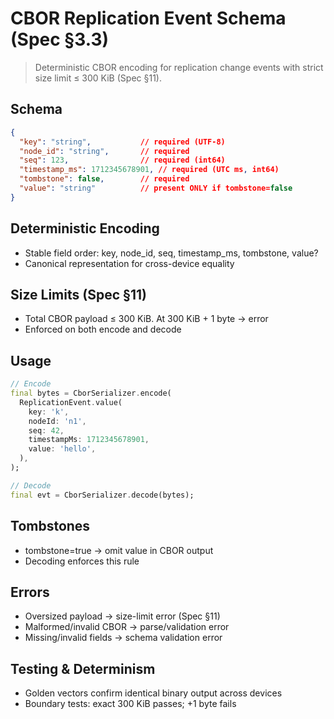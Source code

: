 # CBOR Replication Event Schema (Spec §3.3)

> Deterministic CBOR encoding for replication change events with strict size limit ≤ 300 KiB (Spec §11).

## Schema

```json
{
  "key": "string",           // required (UTF-8)
  "node_id": "string",       // required
  "seq": 123,                // required (int64)
  "timestamp_ms": 1712345678901, // required (UTC ms, int64)
  "tombstone": false,        // required
  "value": "string"          // present ONLY if tombstone=false
}
```

## Deterministic Encoding

- Stable field order: key, node_id, seq, timestamp_ms, tombstone, value?
- Canonical representation for cross-device equality

## Size Limits (Spec §11)

- Total CBOR payload ≤ 300 KiB. At 300 KiB + 1 byte → error
- Enforced on both encode and decode

## Usage

```dart
// Encode
final bytes = CborSerializer.encode(
  ReplicationEvent.value(
    key: 'k',
    nodeId: 'n1',
    seq: 42,
    timestampMs: 1712345678901,
    value: 'hello',
  ),
);

// Decode
final evt = CborSerializer.decode(bytes);
```

## Tombstones

- tombstone=true → omit value in CBOR output
- Decoding enforces this rule

## Errors

- Oversized payload → size-limit error (Spec §11)
- Malformed/invalid CBOR → parse/validation error
- Missing/invalid fields → schema validation error

## Testing & Determinism

- Golden vectors confirm identical binary output across devices
- Boundary tests: exact 300 KiB passes; +1 byte fails
